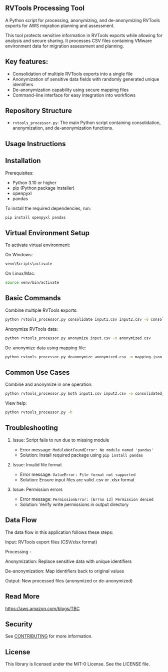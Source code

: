 ## RVTools Processing Tool

A Python script for processing, anonymizing, and de-anonymizing RVTools exports for AWS migration planning and assessment.

This tool protects sensitive information in RVTools exports while allowing for analysis and secure sharing. It processes CSV files containing VMware environment data for migration assessment and planning.

## Key features:
* Consolidation of multiple RVTools exports into a single file
* Anonymization of sensitive data fields with randomly generated unique identifiers
* De-anonymization capability using secure mapping files
* Command-line interface for easy integration into workflows

## Repository Structure
* `rvtools_processor.py`: The main Python script containing consolidation, anonymization, and de-anonymization functions.

## Usage Instructions

## Installation
Prerequisites:
* Python 3.10 or higher
* pip (Python package installer)
* openpyxl
* pandas

To install the required dependencies, run:
```bash
pip install openpyxl pandas
```

## Virtual Environment Setup
To activate virtual environment:

On Windows:
```bash
venv\Scripts\activate
```

On Linux/Mac:
```bash
source venv/bin/activate
```

## Basic Commands
Combine multiple RVTools exports:
```bash
python rvtools_processor.py consolidate input1.csv input2.csv -o consolidated.csv
```

Anonymize RVTools data:
```bash
python rvtools_processor.py anonymize input.csv -o anonymized.csv
```

De-anonymize data using mapping file:
```bash
python rvtools_processor.py deanonymize anonymized.csv -m mapping.json -o original.csv
```

## Common Use Cases
Combine and anonymize in one operation:
```bash
python rvtools_processor.py both input1.csv input2.csv -o consolidated_anonymized.csv
```

View help:
```bash
python rvtools_processor.py -h
```

## Troubleshooting
1. Issue: Script fails to run due to missing module
   - Error message: `ModuleNotFoundError: No module named 'pandas'`
   - Solution: Install required package using `pip install pandas`

2. Issue: Invalid file format
   - Error message: `ValueError: File format not supported`
   - Solution: Ensure input files are valid .csv or .xlsx format

3. Issue: Permission errors
   - Error message: `PermissionError: [Errno 13] Permission denied`
   - Solution: Verify write permissions in output directory

## Data Flow

The data flow in this application follows these steps:

Input: RVTools export files (CSV/xlsx format)

Processing - 

Anonymization: Replace sensitive data with unique identifiers

De-anonymization: Map identifiers back to original values

Output: New processed files (anonymized or de-anonymized)

## Read More

https://aws.amazon.com/blogs/TBC

## Security

See [CONTRIBUTING](CONTRIBUTING.md#security-issue-notifications) for more information.

## License

This library is licensed under the MIT-0 License. See the LICENSE file.
